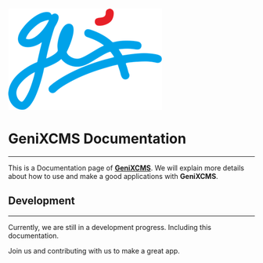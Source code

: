 ![Logo GeniXCMS](img/genixcms-logo-sign-small.png)

# GeniXCMS Documentation
----

This is a Documentation page of **[GeniXCMS](https://genixcms.my.id/)**. We will explain more details about how to use and make a good applications with **GeniXCMS**.

## Development
---
Currently, we are still in a development progress. Including this documentation.

Join us and contributing with us to make a great app.


